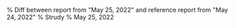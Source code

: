% Diff between report from "May 25, 2022" and reference report from "May 24, 2022"
% Strudy
% May 25, 2022


